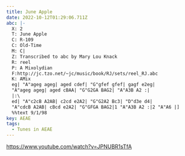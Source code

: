 ```yaml
---
title: June Apple
date: 2022-10-12T01:29:06.711Z
abc: |-
  X: 2
  T: June Apple
  C: R-109
  C: Old-Time
  M: C|
  Z: Transcribed to abc by Mary Lou Knack
  R: reel
  P: A Mixolydian
  F:http://jc.tzo.net/~jc/music/book/RJ/sets/reel_RJ.abc	 
  K: AMix
  eg| "A"ageg ageg| aged cdef| "G"gfef gfef| gagf e2eg|
  "A"ageg ageg| aged cBAA| "G"G2GA BAG2| "A"A3B A2 :|
  |:\
  ed| "A"c2cB A2AB| c2cd e2A2| "G"G2A2 Bc3| "D"d3e d4|
  "A"cdcB A2AB| cBcd e2A2| "G"GFGA BAG2|1 "A"A3B A2 :|2 "A"A6 |]
  %%text 9/1/98
key: AEAE
tags:
  - Tunes in AEAE
---
```

https://www.youtube.com/watch?v=JPNUBR1sTfA